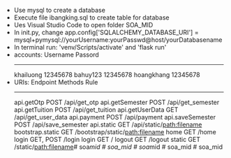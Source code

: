 - Use mysql to create a database
- Execute file ibangking.sql to create table for database
- Ues Visual Studio Code to open folder SOA_MID
- In init.py, change app.config['SQLALCHEMY_DATABASE_URI'] = mysql+pymysql://yourUsername:yourPasswd@host/yourDatabasename 
- In terminal run: 'venv/Scripts/activate' and 'flask run'
- accounts: 
    Username            Passord
    ------------------  -------------
    khailuong           12345678
    bahuy123            12345678
    hoangkhang          12345678
- URIs:
    Endpoint          Methods    Rule
    ----------------  ---------  ---------------------------------
    api.getOtp        POST       /api/get_otp
    api.getSemester   POST       /api/get_semester
    api.getTuition    POST       /api/get_tuition
    api.getUserData   GET        /api/get_user_data
    api.payment       POST       /api/payment
    api.saveSemester  POST       /api/save_semester
    api.static        GET        /api/static/<path:filename>
    bootstrap.static  GET        /bootstrap/static/<path:filename>
    home              GET        /home
    login             GET, POST  /login
    login             GET        /
    logout            GET        /logout
    static            GET        /static/<path:filename>#   s o a _ m i d  
 # soa_mid
#   s o a _ m i d  
 #   s o a _ m i d  
 # soa_mid
